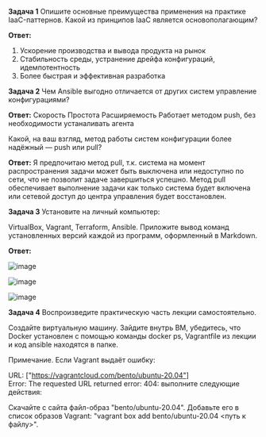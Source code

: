 **Задача 1**
Опишите основные преимущества применения на практике IaaC-паттернов.
Какой из принципов IaaC является основополагающим?

**Ответ:**
1) Ускорение производства и вывода продукта на рынок
2) Стабильность среды, устранение дрейфа конфигураций, идемпотентность
3) Более быстрая и эффективная разработка



**Задача 2**
Чем Ansible выгодно отличается от других систем управление конфигурациями?

**Ответ:**
Скорость
Простота
Расширяемость
Работает методом push, без необходимости устаналивать агента

Какой, на ваш взгляд, метод работы систем конфигурации более надёжный — push или pull?

**Ответ:**
Я предпочитаю метод pull, т.к. система на момент распространения задачи может быть выключена или недоступно по сети, что не позволит задаче завершиться успешно. Метод pull обеспечивает выполнение задачи как только система будет включена или сетевой доступ до центра управления будет восстановлен.

**Задача 3**
Установите на личный компьютер:

VirtualBox,
Vagrant,
Terraform,
Ansible.
Приложите вывод команд установленных версий каждой из программ, оформленный в Markdown.

**Ответ:**

![image](https://github.com/pnagibin/devops-netology/assets/57600427/de552f48-615c-44cc-adc6-3d04dd2bd824)

![image](https://github.com/pnagibin/devops-netology/assets/57600427/6cc1029c-0300-4abf-9c00-c2598e557f50)

![image](https://github.com/pnagibin/devops-netology/assets/57600427/0a8eb43e-4784-4da8-8774-89f81da56f4f)

**Задача 4**
Воспроизведите практическую часть лекции самостоятельно.

Создайте виртуальную машину.
Зайдите внутрь ВМ, убедитесь, что Docker установлен с помощью команды
docker ps,
Vagrantfile из лекции и код ansible находятся в папке.

Примечание. Если Vagrant выдаёт ошибку:

URL: ["https://vagrantcloud.com/bento/ubuntu-20.04"]     
Error: The requested URL returned error: 404:
выполните следующие действия:

Скачайте с сайта файл-образ "bento/ubuntu-20.04".
Добавьте его в список образов Vagrant: "vagrant box add bento/ubuntu-20.04 <путь к файлу>".
